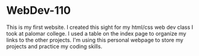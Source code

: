 ﻿# WebDev-110
﻿This is my first website. I created this sight for my html/css web dev class I took at palomar college. 
I used a table on the index page to organize my links to the other projects. I'm using this personal webpage to store my projects and practice my coding skills.
